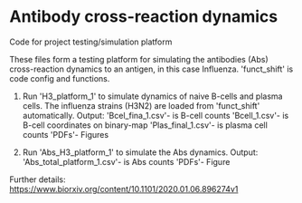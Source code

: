 # Antibody cross-reaction dynamics
Code for project testing/simulation platform 


These files form a testing platform for simulating the antibodies (Abs) cross-reaction dynamics to an antigen, in this case Influenza.
'funct_shift' is code config and functions.

1) Run 'H3_platform_1' to simulate dynamics of naive B-cells and plasma cells. The influenza strains (H3N2) are loaded from 'funct_shift' automatically. 
Output: 'Bcel_fina_1.csv'- is B-cell counts
        'Bcell_1.csv'- is B-cell coordinates on binary-map
        'Plas_final_1.csv'- is plasma cell counts
        'PDFs'- Figures

2) Run 'Abs_H3_platform_1' to simulate the Abs dynamics. 
Output: 'Abs_total_platform_1.csv'- is Abs counts
        'PDFs'- Figure
        
Further details: https://www.biorxiv.org/content/10.1101/2020.01.06.896274v1

